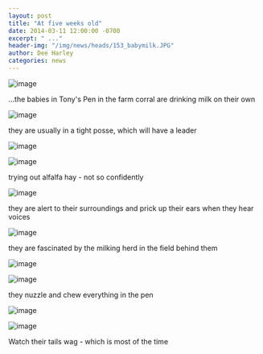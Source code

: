 ```yaml
---
layout: post
title: "At five weeks old"
date: 2014-03-11 12:00:00 -0700
excerpt: " ..."
header-img: "/img/news/heads/153_babymilk.JPG"
author: Dee Harley
categories: news
---
```





![image](/img/news/153_babymilk.JPG)

...the babies in Tony's Pen in the farm corral are drinking milk on
their own

![image](/img/news/153_babymilk2.JPG)

they are usually in a tight posse, which will have a leader

![image](/img/news/153_babymilky.JPG)

![image](/img/news/153_babyalfalfa.JPG)

trying out alfalfa hay - not so confidently

![image](/img/news/153_babycurious.JPG)

they are alert to their surroundings and prick up their ears when they
hear voices

![image](/img/news/153_babybiggoat.JPG)

they are fascinated by the milking herd in the field behind them

![image](/img/news/153_babychew.JPG)

![image](/img/news/153_babychew2.JPG)

they nuzzle and chew everything in the pen

![image](/img/news/153_babythoughtful.JPG)

![image](/img/news/153_babytail.JPG)

Watch their tails wag - which is most of the time

